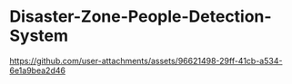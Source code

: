 # Disaster-Zone-People-Detection-System

https://github.com/user-attachments/assets/96621498-29ff-41cb-a534-6e1a9bea2d46

